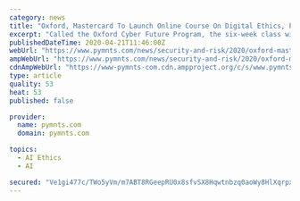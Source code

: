 ```yaml
---
category: news
title: "Oxford, Mastercard To Launch Online Course On Digital Ethics, Privacy, AI"
excerpt: "Called the Oxford Cyber Future Program, the six-week class will cover artificial intelligence, cybersecurity, threat analytics, data privacy and digital ethics, a press release states. The class partners with a number of experts related to each of those fields and aims to “reframe” the world for business leaders, teaching them to navigate ..."
publishedDateTime: 2020-04-21T11:46:00Z
webUrl: "https://www.pymnts.com/news/security-and-risk/2020/oxford-mastercard-to-launch-online-course-on-digital-ethics-privacy-ai/"
ampWebUrl: "https://www.pymnts.com/news/security-and-risk/2020/oxford-mastercard-to-launch-online-course-on-digital-ethics-privacy-ai/amp/"
cdnAmpWebUrl: "https://www-pymnts-com.cdn.ampproject.org/c/s/www.pymnts.com/news/security-and-risk/2020/oxford-mastercard-to-launch-online-course-on-digital-ethics-privacy-ai/amp/"
type: article
quality: 53
heat: 53
published: false

provider:
  name: pymnts.com
  domain: pymnts.com

topics:
  - AI Ethics
  - AI

secured: "Ve1gi477c/TWo5yVm/m7ABT8RGeepRU0x8sfvSX8Hqwtnbzq0aoWy8HlXqrpxy6N+9ThPwrKo7EdpxPKwxTJAHqA1CnT+QWn7wLIP2mzMlJM4Cv/k69lsQ1Ljo4gqL5dLc2syoPlu+1IhajZBco9as237e1KbOuX5QXDCPIEJV2EVJJjAUJN2m646m4vkgx5OMMhJ3DigaLPnfKSO9OcLpbRkYB6kC4BebnCSyJ+w0XVZCBbGPup4DPbFLWGIRbOZtLZQ89leubkFrir4B9QrpDGdJ/odqehX0sYnnAbWdYmRorZG0zXXI+QD9PZ2MrB1JP/YkkDPs/+GMWRX/JBvnFmL5Pg8QpTSNWuA6YFPSkPBfWIZHCECWNjC7Rmm7ED4Uh9bO7WFXFH/NL0ai6QojIkUyH6rqpaMexknEK8aU7kHiDIyi4JWPvvMPC+Ek0+46sBKuBXaXGJZrbpwZt9y3YUlfSGT5RD5iFF7u4q6LY=;zaeAotHrc5dDUB8R6nr8DA=="
---
```



